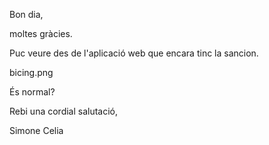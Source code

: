 Bon dia,

moltes gràcies.

Puc veure des de l'aplicació web que encara tinc la sancion.

bicing.png​

És normal?

Rebi una cordial salutació,

Simone Celia
